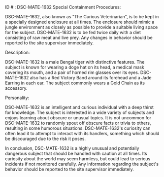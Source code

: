 ID # : DSC-MATE-1632
Special Containment Procedures:

DSC-MATE-1632, also known as "The Curious Veterinarian", is to be kept in a specially designed enclosure at all times. The enclosure should mimic a jungle environment as closely as possible to provide a suitable living space for the subject. DSC-MATE-1632 is to be fed twice daily with a diet consisting of raw meat and live prey. Any changes in behavior should be reported to the site supervisor immediately.

Description:

DSC-MATE-1632 is a male Bengal tiger with distinctive features. The subject is known for wearing a doge hat on its head, a medical mask covering its mouth, and a pair of horned rim glasses over its eyes. DSC-MATE-1632 also has a Red Victory Band around its forehead and a Jade Earring in each ear. The subject commonly wears a Gold Chain as its accessory.

Personality:

DSC-MATE-1632 is an intelligent and curious individual with a deep thirst for knowledge. The subject is interested in a wide variety of subjects and enjoys learning about obscure or unusual topics. It is not uncommon for DSC-MATE-1632 to randomly spout off obscure facts or trivia to others, resulting in some humorous situations. DSC-MATE-1632's curiosity can often lead it to attempt to interact with its handlers, something which should be discouraged due to the risk it poses.

In conclusion, DSC-MATE-1632 is a highly unusual and potentially dangerous subject that should be handled with caution at all times. Its curiosity about the world may seem harmless, but could lead to serious incidents if not monitored carefully. Any information regarding the subject's behavior should be reported to the site supervisor immediately.
